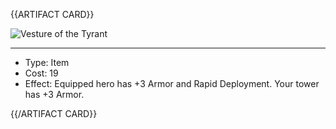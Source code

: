 <!-- ======================================

How to Contribute: https://ggs.wiki/r/howto

Artifact-specific info: https://github.com/GGS-ORG/artifact/blob/master/README.md

====================================== -->


{{ARTIFACT CARD}}

<!-- Card image goes here. -->

![Vesture of the Tyrant](https://i.imgur.com/MKKSGeS.jpg)

---

<!-- Card description goes here. -->

* Type: Item
* Cost: 19
* Effect: Equipped hero has +3 Armor and Rapid Deployment. Your tower has +3 Armor.

{{/ARTIFACT CARD}}
